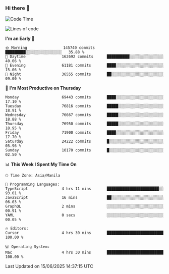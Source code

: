 ### Hi there 👋

<!--START_SECTION:waka-->
![Code Time](http://img.shields.io/badge/Code%20Time-6%2C064%20hrs%2046%20mins-blue)

![Lines of code](https://img.shields.io/badge/From%20Hello%20World%20I%27ve%20Written-139.7%20million%20lines%20of%20code-blue)

**I'm an Early 🐤** 

```text
🌞 Morning                145740 commits      █████████░░░░░░░░░░░░░░░░   35.88 % 
🌆 Daytime                162692 commits      ██████████░░░░░░░░░░░░░░░   40.06 % 
🌃 Evening                61181 commits       ████░░░░░░░░░░░░░░░░░░░░░   15.06 % 
🌙 Night                  36555 commits       ██░░░░░░░░░░░░░░░░░░░░░░░   09.00 % 
```
📅 **I'm Most Productive on Thursday** 

```text
Monday                   69443 commits       ████░░░░░░░░░░░░░░░░░░░░░   17.10 % 
Tuesday                  76816 commits       █████░░░░░░░░░░░░░░░░░░░░   18.91 % 
Wednesday                76667 commits       █████░░░░░░░░░░░░░░░░░░░░   18.88 % 
Thursday                 76950 commits       █████░░░░░░░░░░░░░░░░░░░░   18.95 % 
Friday                   71900 commits       ████░░░░░░░░░░░░░░░░░░░░░   17.70 % 
Saturday                 24222 commits       █░░░░░░░░░░░░░░░░░░░░░░░░   05.96 % 
Sunday                   10170 commits       █░░░░░░░░░░░░░░░░░░░░░░░░   02.50 % 
```


📊 **This Week I Spent My Time On** 

```text
🕑︎ Time Zone: Asia/Manila

💬 Programming Languages: 
TypeScript               4 hrs 11 mins       ███████████████████████░░   93.01 % 
JavaScript               16 mins             ██░░░░░░░░░░░░░░░░░░░░░░░   06.03 % 
GraphQL                  2 mins              ░░░░░░░░░░░░░░░░░░░░░░░░░   00.91 % 
YAML                     0 secs              ░░░░░░░░░░░░░░░░░░░░░░░░░   00.05 % 

🔥 Editors: 
Cursor                   4 hrs 30 mins       █████████████████████████   100.00 % 

💻 Operating System: 
Mac                      4 hrs 30 mins       █████████████████████████   100.00 % 
```


 Last Updated on 15/06/2025 14:37:15 UTC
<!--END_SECTION:waka-->


<!--
**rad182/rad182** is a ✨ _special_ ✨ repository because its `README.md` (this file) appears on your GitHub profile.

Here are some ideas to get you started:

- 🔭 I’m currently working on ...
- 🌱 I’m currently learning ...
- 👯 I’m looking to collaborate on ...
- 🤔 I’m looking for help with ...
- 💬 Ask me about ...
- 📫 How to reach me: ...
- 😄 Pronouns: ...
- ⚡ Fun fact: ...
-->
